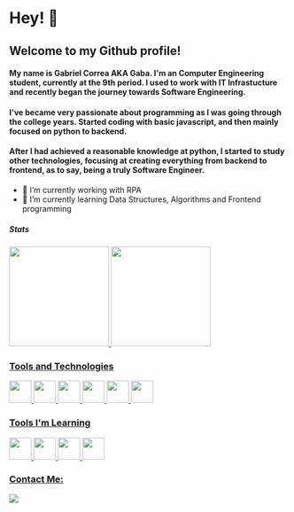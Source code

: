 # Hey! 👋
## Welcome to my Github profile!

#### My name is Gabriel Correa AKA Gaba. I'm an Computer Engineering student, currently at the 9th period. I used to work with IT Infrastucture and recently began the journey towards Software Engineering. 

#### I've became very passionate about programming as I was going through the college years. Started coding with basic javascript, and then mainly focused on python to backend.

#### After I had achieved a reasonable knowledge at python, I started to study other technologies, focusing at creating everything from backend to frontend, as to say, being a truly Software Engineer.

- 🔭 I’m currently working with RPA
- 🌱 I’m currently learning Data Structures, Algorithms and Frontend programming

##### Stats
<div>
<a href="https://github.com/GabaCorreaSB">
<img height="180em" src="https://github-readme-stats.vercel.app/api/top-langs/?username=GabaCorreaSB&layout=compact&langs_count=7&theme=dracula"/>
<img height="180em" src="https://github-readme-stats.vercel.app/api?username=GabaCorreaSB&show_icons=true&theme=dracula&include_all_commits=true&count_private=true"/>
</div>

### Tools and Technologies
<div>
  <img src="https://cdn.jsdelivr.net/gh/devicons/devicon/icons/git/git-original.svg" width="40" height="40" />
  <img src="https://cdn.jsdelivr.net/gh/devicons/devicon/icons/github/github-original.svg" width="40" height="40"/>
  <img src="https://cdn.jsdelivr.net/gh/devicons/devicon/icons/linux/linux-original.svg" width="40" height="40"/>
  <img src="https://cdn.jsdelivr.net/gh/devicons/devicon/icons/python/python-original.svg" width="40" height="40"/>
  <img src="https://cdn.jsdelivr.net/gh/devicons/devicon/icons/cplusplus/cplusplus-original.svg" width="40" height="40"/>
  <img src="https://cdn.jsdelivr.net/gh/devicons/devicon/icons/raspberrypi/raspberrypi-original.svg" width="40" height="40"/>
</div>

### Tools I'm Learning
<div>
    <img src="https://cdn.jsdelivr.net/gh/devicons/devicon/icons/react/react-original.svg" width="40" height="40"/>
    <img src="https://cdn.jsdelivr.net/gh/devicons/devicon/icons/html5/html5-original.svg" width="40" height="40"/>
    <img src="https://cdn.jsdelivr.net/gh/devicons/devicon/icons/docker/docker-original.svg" width="40" height="40"/>
    <img src="https://cdn.jsdelivr.net/gh/devicons/devicon/icons/javascript/javascript-original.svg" width="40" height="40"/>
</div>

### Contact Me:
<div>
  <a href="https://www.linkedin.com/in/gabriel-correa-dos-santos-barbosa-568b93158/"><img src="https://img.shields.io/badge/-LinkedIn-%230077B5?style=for-the-badge&logo=linkedin&logoColor=white" target="_blank"></a>
 </div>
<!--
**GabaCorreaSB/GabaCorreaSB** is a ✨ _special_ ✨ repository because its `README.md` (this file) appears on your GitHub profile.

Here are some ideas to get you started:

- 🔭 I’m currently working on ...
- 🌱 I’m currently learning ...
- 👯 I’m looking to collaborate on ...
- 🤔 I’m looking for help with ...
- 💬 Ask me about ...
- 📫 How to reach me: ...
- 😄 Pronouns: ...
- ⚡ Fun fact: ...
-->
